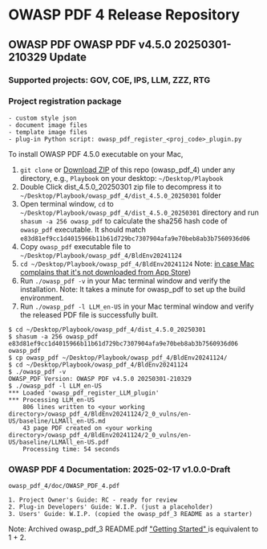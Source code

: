 # OWASP PDF 4 Release Repository
## OWASP PDF OWASP PDF v4.5.0 20250301-210329 Update
### Supported projects: GOV, COE, IPS, LLM, ZZZ, RTG
### Project registration package
    - custom style json
    - document image files
    - template image files
    - plug-in Python script: owasp_pdf_register_<proj_code>_plugin.py

To install OWASP PDF 4.5.0 executable on your Mac,
1. `git clone` or [Download ZIP](https://github.com/tetsuoseto/owasp_pdf_4/archive/refs/heads/main.zip) of this repo (owasp_pdf_4) under any directory, e.g., `Playbook` on your desktop: `~/Desktop/Playbook`
2. Double Click dist_4.5.0_20250301 zip file to decompress it to `~/Desktop/Playbook/owasp_pdf_4/dist_4.5.0_20250301` folder
3. Open terminal window, `cd` to `~/Desktop/Playbook/owasp_pdf_4/dist_4.5.0_20250301` directory and run `shasum -a 256 owasp_pdf` to calculate the sha256 hash code of `owasp_pdf` executable. It should match `e83d81ef9cc1d4015966b11b61d729bc7307904afa9e70beb8ab3b7560936d06`
4. Copy `owasp_pdf` executable file to `~/Desktop/Playbook/owasp_pdf_4/BldEnv20241124`
5. `cd ~/Desktop/Playbook/owasp_pdf_4/BldEnv20241124`
    Note: [in case Mac complains that it's not downloaded from App Store](https://support.apple.com/guide/mac-help/if-an-app-is-not-from-the-mac-app-store-mh40620/11.0/mac/11.0))
6. Run `./owasp_pdf -v` in your Mac terminal window and verify the installation.
    Note: It takes a minute for owasp_pdf to set up the build environment.
7. Run `./owasp_pdf -l LLM_en-US` in your Mac terminal window and verify the released PDF file is successfully built.

```
$ cd ~/Desktop/Playbook/owasp_pdf_4/dist_4.5.0_20250301
$ shasum -a 256 owasp_pdf
e83d81ef9cc1d4015966b11b61d729bc7307904afa9e70beb8ab3b7560936d06  owasp_pdf
$ cp owasp_pdf ~/Desktop/Playbook/owasp_pdf_4/BldEnv20241124/
$ cd ~/Desktop/Playbook/owasp_pdf_4/BldEnv20241124
$ ./owasp_pdf -v
OWASP_PDF Version: OWASP PDF v4.5.0 20250301-210329
$ ./owasp_pdf -l LLM_en-US
*** Loaded 'owasp_pdf_register_LLM_plugin'
*** Processing LLM_en-US
    806 lines written to <your working directory>/owasp_pdf_4/BldEnv20241124/2_0_vulns/en-US/baseline/LLMAll_en-US.md
    43 page PDF created on <your working directory>/owasp_pdf_4/BldEnv20241124/2_0_vulns/en-US/baseline/LLMAll_en-US.pdf
    Processing time: 54 seconds
```

### OWASP PDF 4 Documentation: 2025-02-17 v1.0.0-Draft
    owasp_pdf_4/doc/OWASP_PDF_4.pdf

    1. Project Owner's Guide: RC - ready for review
    2. Plug-in Developers' Guide: W.I.P. (just a placeholder)
    3. Users' Guide: W.I.P. (copied the owasp_pdf_3 README as a starter)

Note: Archived owasp_pdf_3 README.pdf ["Getting Started" ](https://github.com/tetsuoseto/owasp_pdf_4/blob/main/doc_archives/owasp_pdf_3/README.pdf) is equivalent to 1 + 2.
